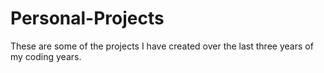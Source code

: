 # Personal-Projects
These are some of the projects I have created over the last three years of my coding years.
